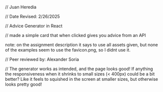 // Juan Heredia 

 // Date Revised: 2/26/2025

 // Advice Generator in React

 // made a simple card that when clicked gives you advice from an API

 note: on the assignment description it says to use all assets given, but none of the examples seem to use the favicon.png, so I didnt use it.

// Peer reviewed by: Alexander Soria

// The generator works as intended, and the page looks good! If anything the responsiveness when it shrinks to small sizes (< 400px) could be a bit better? Like it feels to squished in the screen at smaller sizes, but otherwise looks pretty good!
